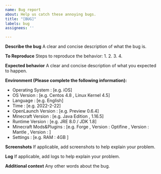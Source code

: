 ```yaml
---
name: Bug report
about: Help us catch these annoying bugs.
title: "[BUG]"
labels: bug
assignees: ''

---
```


**Describe the bug**
A clear and concise description of what the bug is.

**To Reproduce**
Steps to reproduce the behavior:
1. 
2.
3. 
4. 

**Expected behavior**
A clear and concise description of what you expected to happen.

**Environment (Please complete the following information):**
 - Operating System : [e.g. iOS]
 - OS Version : [e.g. Centos 4.8 , Linux Kernel 4.5]
 - Language : [e.g. English]
 - Time : [e.g. 2022-2-22]
 - OpenLaunch Version : [e.g.  Preview 0.6.4]
 - Minecraft Version : [e.g.  Java Edition , 1.16.5]
 - Runtime Version : [e.g. JRE 8.0 / JDK 1.8]
 - Minecraft Mods&Plugins : [e.g. 
   Forge , Version :
   Optifine , Version :
   Mantle , Version :
]
- Settings : [e.g.
   RAM : 4GB
]

**Screenshots**
If applicable, add screenshots to help explain your problem.

**Log**
If applicable, add logs to help explain your problem.

**Additional context**
Any other words about the bug.
